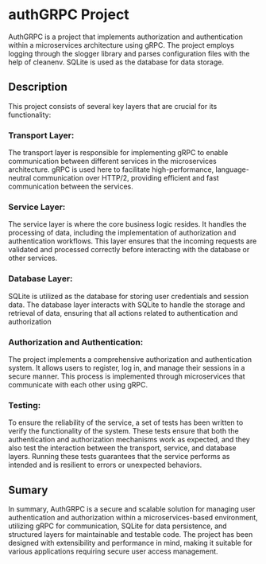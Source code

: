 ﻿# authGRPC Project
AuthGRPC is a project that implements authorization and authentication within a microservices architecture using gRPC. The project employs logging through the slogger library and parses configuration files with the help of cleanenv. SQLite is used as the database for data storage.
## Description
This project consists of several key layers that are crucial for its functionality:
### Transport Layer: 
The transport layer is responsible for implementing gRPC to enable communication between different services in the microservices architecture. gRPC is used here to facilitate high-performance, language-neutral communication over HTTP/2, providing efficient and fast communication between the services.
### Service Layer: 
The service layer is where the core business logic resides. It handles the processing of data, including the implementation of authorization and authentication workflows. This layer ensures that the incoming requests are validated and processed correctly before interacting with the database or other services.
### Database Layer: 
SQLite is utilized as the database for storing user credentials and session data. The database layer interacts with SQLite to handle the storage and retrieval of data, ensuring that all actions related to authentication and authorization
### Authorization and Authentication:
The project implements a comprehensive authorization and authentication system. It allows users to register, log in, and manage their sessions in a secure manner. This process is implemented through microservices that communicate with each other using gRPC. 
### Testing: 
To ensure the reliability of the service, a set of tests has been written to verify the functionality of the system. These tests ensure that both the authentication and authorization mechanisms work as expected, and they also test the interaction between the transport, service, and database layers. Running these tests guarantees that the service performs as intended and is resilient to errors or unexpected behaviors.
## Sumary
In summary, AuthGRPC is a secure and scalable solution for managing user authentication and authorization within a microservices-based environment, utilizing gRPC for communication, SQLite for data persistence, and structured layers for maintainable and testable code. The project has been designed with extensibility and performance in mind, making it suitable for various applications requiring secure user access management.
